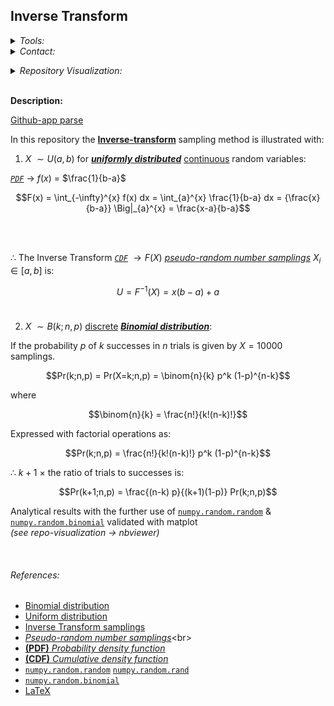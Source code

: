 ## **Inverse Transform** <br>

<Details>
<Summary> <i>Tools:</i> </Summary>

##### Actions:  [![Repo-Visualization-Badge](https://img.shields.io/badge/Action-Visualization-020521?style=square&logo=github&logoColor=white)](https://githubnext.com/projects/repo-visualization)
##### Main Text-Editor:  [![VSCode-Badge](https://img.shields.io/badge/VSCode-007ACC?style=square&logo=visual-studio-code&logoColor=white)](https://code.visualstudio.com/)  [![Jupyter-Badge](https://img.shields.io/badge/Jupyter-F37626?style=square&logo=Jupyter&logoColor=white)](https://jupyter.org/try)
##### Language:  [![Python-Badge](https://img.shields.io/badge/Python-2b6dd6.svg?style=square&logo=Python&logoColor=green)](https://www.python.org)[![Markdown-Badge](https://img.shields.io/badge/Markdown-000000.svg?style=square&logo=Markdown&logoColor=white)](https://www.markdownguide.org)[![yaml-Badge](https://img.shields.io/badge/YAML-000000?style=square&logo=yaml&logoColor=red)](https://yaml.org)  [![LaTeX-Badge](https://img.shields.io/badge/LaTeX-white.svg?style=flat-square&logo=LaTeX&logoColor=008080)](https://www.latex-project.org)
##### Libraries:  [![Numpy-Badge](https://img.shields.io/badge/Numpy-013243?style=square&logo=numpy&logoColor=white)](https://numpy.org)  [![Matplotlib-Badge](https://img.shields.io/badge/Matplotlib-40403f?style=square&logo=python&logoColor=blue)](https://matplotlib.org)  [![Random-Badge](https://img.shields.io/badge/Math-000000?style=square&logo=python&logoColor=white)](https://docs.python.org/3/library/random.html)
##### Interface:  [![React-Badge](https://img.shields.io/badge/React-61DAFB?style=square&logo=react&logoColor=black)](https://create-react-app.dev)
##### Version Control:  [![GitHub-Badge](https://img.shields.io/badge/GitHub-100000?style=square&logo=github&logoColor=white)](https://github.com)  [![Git-Badge](https://img.shields.io/badge/Git-F05032.svg?style=square&logo=Git&logoColor=white)](https://git-scm.com)
[![Git-Commads](https://img.shields.io/badge/Git%20Commands-gray?style=square&logo=git&logoColor=white)](https://github.com/EstebanMqz/Git-Commands)
##### License:&nbsp;[![License: MIT](https://img.shields.io/badge/License-MIT-yellow.svg)](https://opensource.org/licenses/MIT)

</Details>


<Details>
<Summary> <i>Contact:</i> </Summary>

[![Website](https://img.shields.io/badge/Website-ffffff?style=square&logo=opera&logoColor=red)](https://estebanmqz.com) [![LinkedIn](https://img.shields.io/badge/LinkedIn-041a80?style=square&logo=linkedin&logoColor=white)](https://www.linkedin.com/in/esteban-m65381722210212839/) [![Portfolio](https://img.shields.io/badge/Github-Portfolio-010b38?style=square&logo=github&logoColor=black)](https://estebanmqz.github.io/Portfolio/) [![E-mail](https://img.shields.io/badge/Business-Mail-052ce6?style=square&logo=mail&logoColor=white)](mailto:esteban@esteban.com)  

![GitHub Logo](https://github.com/EstebanMqz.png?size=25) [![Github](https://img.shields.io/badge/Github-000000?style=square&logo=github&logoColor=white)](https://github.com/EstebanMqz)
<br><br>


[MarcoSC08](https://github.com/MarcoSC08)

</Details>

<a name ="rpeo-visualization"></a>

<Details> <Summary> <i> Repository Visualization: </i> </Summary>
  
[![Repository](https://img.shields.io/badge/Repository-0089D6?style=square&logo=microsoft-azure&logoColor=white)](https://mango-dune-07a8b7110.1.azurestaticapps.net/?repo=EstebanMqz%2FInverse-Transform) [![Jupyter](https://img.shields.io/badge/Render-nbviewer-000000?style=square&logo=jupyter&logoColor=orange)](https://nbviewer.org/github/EstebanMqz/Inverse-Transform/blob/main/Inverse-Transform.ipynb)


<img src="diagram.svg" width="280" height="280">

</Details>

<br>

<b>Description:</b>

[Github-app parse](https://github.com/EstebanMqz/Inverse-Transform/blob/main/images/Description.jpg)

In this repository the [**Inverse-transform**](README.md#references) sampling method is illustrated with:

1. $X~\sim U(a, b)$ for [***uniformly distributed***](README.md#references) <u>continuous</u> random variables:

[*`PDF`*](https://en.wikipedia.org/wiki/Probability_density_function) $\rightarrow$ $f(x)$  = $\frac{1}{b-a}$

$$F(x) = \int_{-\infty}^{x} f(x) dx = \int_{a}^{x} \frac{1}{b-a} dx = {\frac{x}{b-a}} \Big|_{a}^{x} = \frac{x-a}{b-a}$$ 

<br><br>

$\therefore$ The Inverse Transform [*`CDF`*](https://en.wikipedia.org/wiki/Cumulative_distribution_function) $\rightarrow F(X)$ [*pseudo-random number samplings*](README.md#references) $X_i \in [a, b]$ is: 

$$U = F^{-1}(X) = x(b-a) + a$$ 
<br>

2. $X~\sim B(k; n, p)$ <u>discrete</u> [***Binomial distribution***](README.md#references):<br>

If the probability $p$ of $k$ successes in $n$ trials is given by $X = 10000$ samplings.

$$Pr(k;n,p) = Pr(X=k;n,p) = \binom{n}{k} p^k (1-p)^{n-k}$$

where 

$$\binom{n}{k} = \frac{n!}{k!(n-k)!}$$

Expressed with factorial operations as:

$$Pr(k;n,p) = \frac{n!}{k!(n-k)!} p^k (1-p)^{n-k}$$

$\therefore$ $k + 1$ $\times$ the ratio of trials to successes is: 

$$Pr(k+1;n,p) = \frac{(n-k) p}{(k+1)(1-p)} Pr(k;n,p)$$

Analytical results with the further use of [`numpy.random.random`](README.md#references) & [`numpy.random.binomial`](README.md#references) validated with matplot<br>
*(see repo-visualization → nbviewer)*

<br>

###### References:

<a name ="References"></a>

+ [Binomial distribution](https://en.wikipedia.org/wiki/Binomial_distribution)<br>
+ [Uniform distribution](https://en.wikipedia.org/wiki/Continuous_uniform_distribution#Related_distributions)<br>
+ [Inverse Transform samplings](https://en.wikipedia.org/wiki/Inverse_transform_sampling)<br>
+ [<i>Pseudo-random number samplings</i>](https://en.wikipedia.org/wiki/Non-uniform_random_variate_generation#:~:text=Non-uniform%20random%20variate%20generation%20or%20pseudo-random%20number%20sampling,a%20uniformly%20distributed%20PRN%20generator.)<br>
+ [<b>(PDF)</b> <i> Probability density function </i>](https://en.wikipedia.org/wiki/Probability_density_function)<br>
+ [<b>(CDF)</b> <i> Cumulative density function </i>](https://en.wikipedia.org/wiki/Cumulative_distribution_function)<br>
+ [`numpy.random.random`](https://numpy.org/doc/stable/reference/random/generated/numpy.random.random.html) [`numpy.random.rand`](https://numpy.org/doc/stable/reference/random/generated/numpy.random.rand.html)  
+ [`numpy.random.binomial`](https://numpy.org/doc/stable/reference/random/generated/numpy.random.binomial.html)<br>
+ [LaTeX](https://en.wikipedia.org/wiki/List_of_mathematical_symbols_by_subject)<br>
